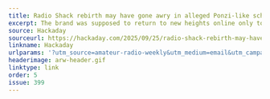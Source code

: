 ```yaml
---
title: Radio Shack rebirth may have gone awry in alleged Ponzi-like scheme
excerpt: The brand was supposed to return to new heights online only to fall afoul of the Securities and Exchange Commission.
source: Hackaday
sourceurl: https://hackaday.com/2025/09/25/radio-shack-rebirth-may-have-gone-awry-in-alleged-ponzi-like-scheme/
linkname: Hackaday
urlparams: '?utm_source=amateur-radio-weekly&utm_medium=email&utm_campaign=newsletter'
headerimage: arw-header.gif
linktype: link
order: 5
issue: 399
---
```

